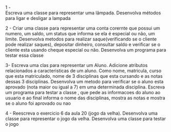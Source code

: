 1 -  
    Escreva uma classe para representar uma lâmpada. Desenvolva métodos para ligar e desligar a lampada
 
 2 - 
    Criar uma classe para representar uma conta corernte que possui um numero, um saldo, um status que informa se ela é especial ou não, um limite. Desenvolva metodos para realizar saque(verificando se o cliente pode realizar saques), depositar dinheiro, consultar saldo e verificar se o cliente esta usando cheque especial ou não. Desenvolva um programa para testar essa classe
 
3- Escreva uma clas para representar um Aluno. Adicione atributos relacionados a caracteristicas de um aluno. Como nome, matricula, curso que esta matriculado, nome de 3 disciplinas que esta cursando e as notas dessas 3 disciplinas. Desenvolva um metodo para verificar se o aluno esta aprovado (nota maior ou igual a 7) em uma determinada disciplina. Escreva um programa para testar a classe , que pede as informacoes do aluno ao usuario e ao final informa o nome das disciplinas, mostra as notas e mostra se o aluno foi aprovado ou nao

4 - Reescreva o exercicio 6 da aula 20 (jogo da velha). Desenvolva uma classe para representar o jogo da velha. Desenvolva uma classe para testar o jogo